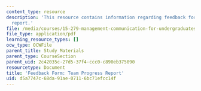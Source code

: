 ```yaml
---
content_type: resource
description: 'This resource contains information regarding feedback form: team progress
  report.'
file: /media/courses/15-279-management-communication-for-undergraduates-fall-2012/d5a7747c68da91ae07116bc71efcc14f_MIT15_279F12_teamPrgrsFdbk.pdf
file_type: application/pdf
learning_resource_types: []
ocw_type: OCWFile
parent_title: Study Materials
parent_type: CourseSection
parent_uid: 2c42035c-27d5-37f4-ccc0-c890eb375090
resourcetype: Document
title: 'Feedback Form: Team Progress Report'
uid: d5a7747c-68da-91ae-0711-6bc71efcc14f
---
```

